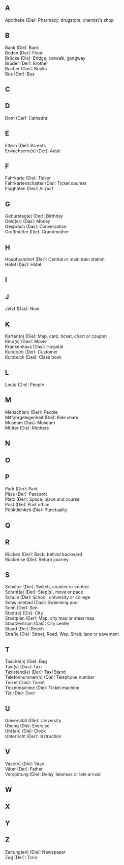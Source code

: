 ## A

Apotheke (Die): Pharmacy, drugstore, chemist's shop  

## B

Bank (Die): Bank  
Boden (Der): Floor  
Brücke (Die): Bridge, catwalk, gangway  
Brüder (Der): Brother  
Bucher (Das): Books  
Bus (Der): Bus  

## C

## D
Dom (Der): Cathedral  

## E
Eltern (Die): Parents  
Erwachsene(n) (Der): Adult  

## F
Fahrkarte (Die): Ticker  
Fahrkartenschatter (Die): Ticket counter  
Flughäfen (Der): Airport  

## G
Geburstag(e) (Der): Birthday  
Geld(er) (Das): Money  
Gespräch (Das): Conversation  
Großmütter (Die): Grandmother  

## H
Hauptbahnhof (Der): Central or main train station  
Hotel (Das): Hotel  


## I
## J
Jetzt (Das): Now  

## K
Karten(n) (Die): Map, card, ticket, chart or coupon  
Kino(s) (Das): Movie  
Krankenhaus (Das): Hospital  
Kunde(n) (Der): Customer  
Kursbuck (Das): Class book  

## L
Leute (Die): People  

## M
Mensch(en) (Der): People  
Mitfahrgelegenheit (Die): Ride share  
Museum (Das): Museum  
Mütter (Die): Mothers  

## N
## O
## P
Park (Der): Park  
Päss (Der): Passport  
Platz (Der): Space, place and course  
Post (Die): Post office  
Pünktlichkeit (Die): Punctuality  

## Q
## R
Rücken (Der): Back, behind backward  
Rückreise (Die): Return journey  

## S
Schalter (Der): Switch, counter or control  
Schritt(e) (Der): Step(s), move or pace  
Schule (Die): School, university or college  
Schwimmbad (Das): Swimming pool  
Sohn (Der): Son  
Städt(e) (Die): City  
Stadtplan (Der): Map, city map or steet map  
Stadtzentrum (Das): City center  
Stand (Der): Beach  
Straße (Die): Street, Road, Way, Strait, lane or pavement  

## T
Tasche(n) (Die): Bag  
Taxi(s) (Das): Taxi  
Taxiständ(e) (Der): Taxi Stand  
Telefonnummer(n) (Die): Telephone number  
Ticket (Das): Ticket  
Ticketmachine (Die): Ticket machine  
Tür (Die): Door  

## U
Universität (DIe): University  
Übung (Die): Exercise  
Uhr(en) (Die): Clock  
Unterricht (Der): Instruction  

## V
Vase(n) (Die): Vase  
Väter (Der): Father  
Verspätung (Die): Delay, lateness or late arrival  

## W
## X
## Y
## Z 
Zeitung(en) (Die): Newspaper  
Zug (Der): Train  